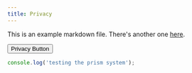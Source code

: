 ```yaml
---
title: Privacy
---
```


This is an example markdown file. There's another one [here](/terms).

<Button colorScheme="red">Privacy Button</Button>

```js
console.log('testing the prism system');
```
